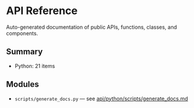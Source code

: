 # API Reference

Auto-generated documentation of public APIs, functions, classes, and components.


## Summary

- Python: 21 items

## Modules

- `scripts/generate_docs.py` — see [api/python/scripts/generate_docs.md](api/python/scripts/generate_docs.md)